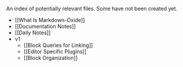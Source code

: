 An index of potentially relevant files. Some have not been created yet.

- [[What Is Markdown-Oxide]]
- [[Documentation Notes]]
- [[Daily Notes]]
- v1
  - [[Block Queries for Linking]]
  - [[Editor Specific Plugins]]
  - [[Block Organization]]
